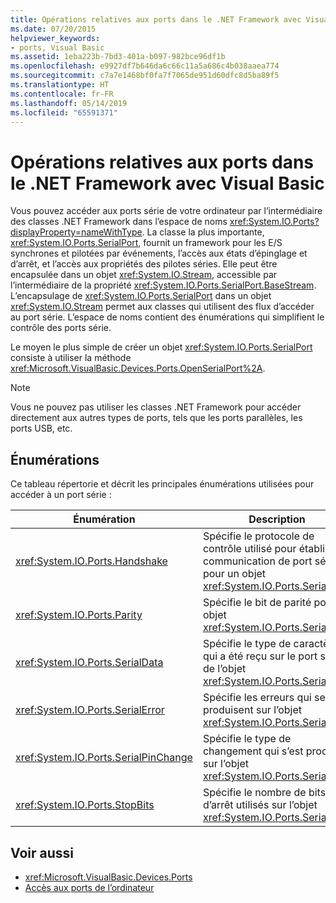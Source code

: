 ```yaml
---
title: Opérations relatives aux ports dans le .NET Framework avec Visual Basic
ms.date: 07/20/2015
helpviewer_keywords:
- ports, Visual Basic
ms.assetid: 1eba223b-7bd3-401a-b097-982bce96df1b
ms.openlocfilehash: e9927df7b646da6c66c11a5a686c4b038aaea774
ms.sourcegitcommit: c7a7e1468bf0fa7f7065de951d60dfc8d5ba89f5
ms.translationtype: HT
ms.contentlocale: fr-FR
ms.lasthandoff: 05/14/2019
ms.locfileid: "65591371"
---
```

# <a name="port-operations-in-the-net-framework-with-visual-basic"></a>Opérations relatives aux ports dans le .NET Framework avec Visual Basic
Vous pouvez accéder aux ports série de votre ordinateur par l’intermédiaire des classes .NET Framework dans l’espace de noms <xref:System.IO.Ports?displayProperty=nameWithType>. La classe la plus importante, <xref:System.IO.Ports.SerialPort>, fournit un framework pour les E/S synchrones et pilotées par événements, l’accès aux états d’épinglage et d’arrêt, et l’accès aux propriétés des pilotes séries. Elle peut être encapsulée dans un objet <xref:System.IO.Stream>, accessible par l’intermédiaire de la propriété <xref:System.IO.Ports.SerialPort.BaseStream>. L’encapsulage de <xref:System.IO.Ports.SerialPort> dans un objet <xref:System.IO.Stream> permet aux classes qui utilisent des flux d’accéder au port série. L’espace de noms contient des énumérations qui simplifient le contrôle des ports série.  
  
 Le moyen le plus simple de créer un objet <xref:System.IO.Ports.SerialPort> consiste à utiliser la méthode <xref:Microsoft.VisualBasic.Devices.Ports.OpenSerialPort%2A>.  
  
> [!NOTE]
>  Vous ne pouvez pas utiliser les classes .NET Framework pour accéder directement aux autres types de ports, tels que les ports parallèles, les ports USB, etc.  
  
## <a name="enumerations"></a>Énumérations  
 Ce tableau répertorie et décrit les principales énumérations utilisées pour accéder à un port série :  
  
|Énumération|Description|  
|---|---|   
|<xref:System.IO.Ports.Handshake>|Spécifie le protocole de contrôle utilisé pour établir une communication de port série pour un objet <xref:System.IO.Ports.SerialPort>.|  
|<xref:System.IO.Ports.Parity>|Spécifie le bit de parité pour un objet <xref:System.IO.Ports.SerialPort>.|  
|<xref:System.IO.Ports.SerialData>|Spécifie le type de caractère qui a été reçu sur le port série de l’objet <xref:System.IO.Ports.SerialPort>.|  
|<xref:System.IO.Ports.SerialError>|Spécifie les erreurs qui se produisent sur l’objet <xref:System.IO.Ports.SerialPort>.|  
|<xref:System.IO.Ports.SerialPinChange>|Spécifie le type de changement qui s’est produit sur l’objet <xref:System.IO.Ports.SerialPort>.|  
|<xref:System.IO.Ports.StopBits>|Spécifie le nombre de bits d’arrêt utilisés sur l’objet <xref:System.IO.Ports.SerialPort>.|  
  
## <a name="see-also"></a>Voir aussi

- <xref:Microsoft.VisualBasic.Devices.Ports>
- [Accès aux ports de l’ordinateur](../../../../visual-basic/developing-apps/programming/computer-resources/accessing-the-computer-s-ports.md)
